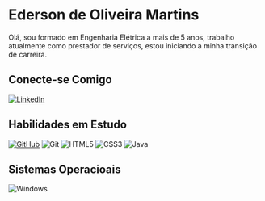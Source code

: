 # Ederson de Oliveira Martins

Olá, sou formado em Engenharia Elétrica a mais de 5 anos, trabalho atualmente como prestador de serviços, estou iniciando a minha transição de carreira.

## Conecte-se Comigo 

[![LinkedIn](https://img.shields.io/badge/LinkedIn-0077B5?style=for-the-badge&logo=linkedin&logoColor=white)](https://www.linkedin.com/in/ederson-de-oliveira-martins/)

## Habilidades em Estudo

[![GitHub](https://img.shields.io/badge/GitHub-100000?style=for-the-badge&logo=github&logoColor=white)](https://github.com/SEUUSERNAME)
![Git](https://img.shields.io/badge/GIT-E44C30?style=for-the-badge&logo=git&logoColor=white)
![HTML5](https://img.shields.io/badge/HTML5-E34F26?style=for-the-badge&logo=html5&logoColor=white)
![CSS3](https://img.shields.io/badge/CSS3-1572B6?style=for-the-badge&logo=css3&logoColor=white)
![Java](https://img.shields.io/badge/java-%23ED8B00.svg?style=for-the-badge&logo=openjdk&logoColor=white)


## **Sistemas Operacioais**

![Windows](https://img.shields.io/badge/Windows-000?style=for-the-badge&logo=windows&logoColor=2CA5E0)
